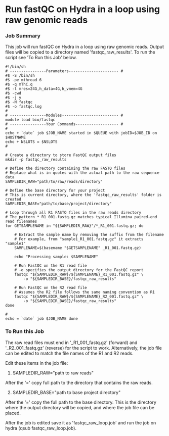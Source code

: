 # Run fastQC on Hydra in a loop using raw genomic reads

### Job Summary

This job will run fastQC on Hydra in a loop using raw genomic reads. Output files will be copied to a directory named 'fastqc_raw_results'. To run the script see 'To Run this Job' below.

```
#!/bin/sh
# ----------------Parameters---------------------- #
#$ -S /bin/sh
#$ -pe mthread 6
#$ -q mThC.q
#$ -l mres=24G,h_data=4G,h_vmem=4G
#$ -cwd
#$ -j y
#$ -N fastqc
#$ -o fastqc.log
#
# ----------------Modules------------------------- #
module load bio/fastqc
# ----------------Your Commands------------------- #
#
echo + `date` job $JOB_NAME started in $QUEUE with jobID=$JOB_ID on $HOSTNAME
echo + NSLOTS = $NSLOTS
#

# Create a directory to store FastQC output files
mkdir -p fastqc_raw_results

# Define the directory containing the raw FASTQ files
# Replace what is in quotes with the actual path to the raw sequence data
SAMPLEDIR_RAW="path/to/raw/reads/directory"

# Define the base directory for your project
# This is current directory, where the 'fastqc_raw_results' folder is created
SAMPLEDIR_BASE="path/to/base/project/directory"

# Loop through all R1 FASTQ files in the raw reads directory
# The pattern *_R1_001.fastq.gz matches typical Illumina paired-end read filenames
for GETSAMPLENAME in "${SAMPLEDIR_RAW}"/*_R1_001.fastq.gz; do

    # Extract the sample name by removing the suffix from the filename
    # For example, from "sample1_R1_001.fastq.gz" it extracts "sample1"
    SAMPLENAME=$(basename "$GETSAMPLENAME" _R1_001.fastq.gz)

    echo "Processing sample: $SAMPLENAME"

    # Run FastQC on the R1 read file
    # -o specifies the output directory for the FastQC report
    fastqc "${SAMPLEDIR_RAW}/${SAMPLENAME}_R1_001.fastq.gz" \
        -o "${SAMPLEDIR_BASE}/fastqc_raw_results"

    # Run FastQC on the R2 read file
    # Assumes the R2 file follows the same naming convention as R1
    fastqc "${SAMPLEDIR_RAW}/${SAMPLENAME}_R2_001.fastq.gz" \
        -o "${SAMPLEDIR_BASE}/fastqc_raw_results"
done

#
echo = `date` job $JOB_NAME done

```

### To Run this Job

The raw read files must end in '_R1_001_fastq.gz' (forward) and '_R2_001_fastq.gz' (reverse) for the script to work. Alternatively, the job file can be edited to match the file names of the R1 and R2 reads.

Edit these items in the job file:

1. SAMPLEDIR_RAW="path to raw reads"

After the '=' copy full path to the directory that contains the raw reads.

2. SAMPLEDIR_BASE="path to base project directory"

After the '=' copy the full path to the base directory. This is the directory where the output directory will be copied, and where the job file can be placed.

After the job is edited save it as 'fastqc_raw_loop.job' and run the job on hydra (qsub fastqc_raw_loop.job).

